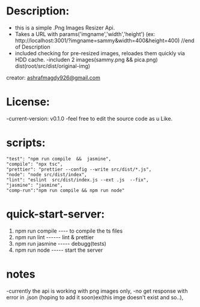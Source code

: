 # Description:

 - this is a simple .Png Images Resizer Api.
 - Takes  a URL with params('imgname','width','height') (ex: http://localhost:3001/?imgname=sammy&width=400&height=400)
    //end of Description
 - included checking for pre-resized images, reloades them quickly via HDD cache.
 -includen 2 images(sammy.png && pica.png) dist(root/src/dist/original-img)

 creator:
 ashrafmagdy926@gmail.com

 # License:

 -current-version: v0.1.0 
 -feel free to edit the source code as u Like.

 # scripts:

    "test": "npm run compile  &&  jasmine",
    "compile": "npx tsc",
    "prettier": "prettier --config --write src/dist/*.js",
    "node": "node src/dist/index",
    "lint": "eslint  src/dist/index.js --ext .js  --fix",
    "jasmine": "jasmine",
    "comp-run":"npm run compile && npm run node"

 
# quick-start-server:
  
1) npm run compile ---- to compile the ts files
2) npm run lint  ------ lint & prettier
3) npm run jasmine ----- debugg(tests)
4) npm run node ----- start the server


# notes

-currently the api is working with png images only,
-no get response with error in .json (hoping to add it soon)ex(this imge doesn't exist and so..),
